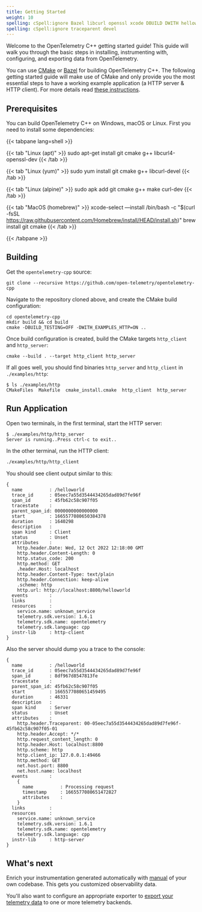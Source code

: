 ```yaml
---
title: Getting Started
weight: 10
spelling: cSpell:ignore Bazel libcurl openssl xcode DBUILD DWITH helloworld tracestate
spelling: cSpell:ignore traceparent devel
---
```


Welcome to the OpenTelemetry C++ getting started guide! This guide will walk you
through the basic steps in installing, instrumenting with, configuring, and
exporting data from OpenTelemetry.

You can use [CMake](https://cmake.org/) or [Bazel](https://bazel.build/) for
building OpenTelemetry C++. The following getting started guide will make use of
CMake and only provide you the most essential steps to have a working example
application (a HTTP server & HTTP client). For more details read
[these instructions](https://github.com/open-telemetry/opentelemetry-cpp/blob/main/INSTALL.md).

## Prerequisites

You can build OpenTelemetry C++ on Windows, macOS or Linux. First you need to
install some dependencies:

<!-- prettier-ignore-start -->

{{< tabpane lang=shell >}}

{{< tab "Linux (apt)" >}}
sudo apt-get install git cmake g++ libcurl4-openssl-dev
{{< /tab >}}

{{< tab "Linux (yum)" >}}
sudo yum install git cmake g++ libcurl-devel
{{< /tab >}}

{{< tab "Linux (alpine)" >}}
sudo apk add git cmake g++ make curl-dev
{{< /tab >}}

{{< tab "MacOS (homebrew)" >}}
xcode-select —install
/bin/bash -c "$(curl -fsSL https://raw.githubusercontent.com/Homebrew/install/HEAD/install.sh)"
brew install git cmake
{{< /tab >}}

{{< /tabpane >}}

<!-- prettier-ignore-end -->

## Building

Get the `opentelemetry-cpp` source:

```shell
git clone --recursive https://github.com/open-telemetry/opentelemetry-cpp
```

Navigate to the repository cloned above, and create the CMake build
configuration:

```shell
cd opentelemetry-cpp
mkdir build && cd build
cmake -DBUILD_TESTING=OFF -DWITH_EXAMPLES_HTTP=ON ..
```

Once build configuration is created, build the CMake targets `http_client` and
`http_server`:

```shell
cmake --build . --target http_client http_server
```

If all goes well, you should find binaries `http_server` and `http_client` in
`./examples/http`:

```console
$ ls ./examples/http
CMakeFiles  Makefile  cmake_install.cmake  http_client  http_server
```

## Run Application

Open two terminals, in the first terminal, start the HTTP server:

```console
$ ./examples/http/http_server
Server is running..Press ctrl-c to exit..
```

In the other terminal, run the HTTP client:

```sh
./examples/http/http_client
```

You should see client output similar to this:

```properties
{
  name          : /helloworld
  trace_id      : 05eec7a55d3544434265dad89d7fe96f
  span_id       : 45fb62c58c907f05
  tracestate    :
  parent_span_id: 0000000000000000
  start         : 1665577080650384378
  duration      : 1640298
  description   :
  span kind     : Client
  status        : Unset
  attributes    :
    http.header.Date: Wed, 12 Oct 2022 12:18:00 GMT
    http.header.Content-Length: 0
    http.status_code: 200
    http.method: GET
    .header.Host: localhost
    http.header.Content-Type: text/plain
    http.header.Connection: keep-alive
    .scheme: http
    http.url: http://localhost:8800/helloworld
  events        :
  links         :
  resources     :
    service.name: unknown_service
    telemetry.sdk.version: 1.6.1
    telemetry.sdk.name: opentelemetry
    telemetry.sdk.language: cpp
  instr-lib     : http-client
}
```

Also the server should dump you a trace to the console:

```properties
{
  name          : /helloworld
  trace_id      : 05eec7a55d3544434265dad89d7fe96f
  span_id       : 8df967d8547813fe
  tracestate    :
  parent_span_id: 45fb62c58c907f05
  start         : 1665577080651459495
  duration      : 46331
  description   :
  span kind     : Server
  status        : Unset
  attributes    :
    http.header.Traceparent: 00-05eec7a55d3544434265dad89d7fe96f-45fb62c58c907f05-01
    http.header.Accept: */*
    http.request_content_length: 0
    http.header.Host: localhost:8800
    http.scheme: http
    http.client_ip: 127.0.0.1:49466
    http.method: GET
    net.host.port: 8800
    net.host.name: localhost
  events        :
    {
      name          : Processing request
      timestamp     : 1665577080651472827
      attributes    :
    }
  links         :
  resources     :
    service.name: unknown_service
    telemetry.sdk.version: 1.6.1
    telemetry.sdk.name: opentelemetry
    telemetry.sdk.language: cpp
  instr-lib     : http-server
}
```

## What's next

Enrich your instrumentation generated automatically with
[manual](/docs/instrumentation/cpp/manual) of your own codebase. This gets you
customized observability data.

You'll also want to configure an appropriate exporter to
[export your telemetry data](/docs/instrumentation/cpp/exporters) to one or more
telemetry backends.
